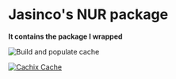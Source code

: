 # Jasinco's NUR package

**It contains the package I wrapped**

<!-- Remove this if you don't use github actions -->
![Build and populate cache](https://github.com/jasinco/nur-packages/workflows/Build%20and%20populate%20cache/badge.svg)

<!--
Uncomment this if you use travis:

[![Build Status](https://travis-ci.com/<YOUR_TRAVIS_USERNAME>/nur-packages.svg?branch=master)](https://travis-ci.com/<YOUR_TRAVIS_USERNAME>/nur-packages)
-->
[![Cachix Cache](https://img.shields.io/badge/cachix-jasinco-blue.svg)](https://jasinco.cachix.org)

